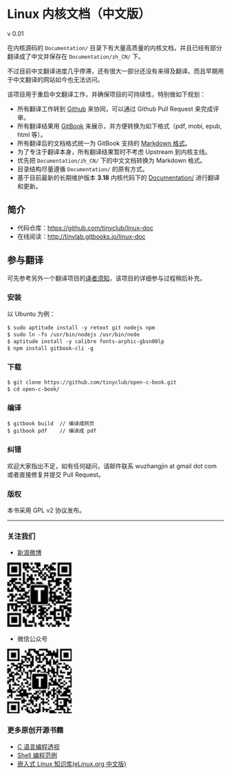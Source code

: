 
# Linux 内核文档（中文版）

v 0.01

在内核源码的 `Documentation/` 目录下有大量高质量的内核文档，并且已经有部分翻译成了中文并保存在 `Documentation/zh_CN/` 下。

不过目前中文翻译进度几乎停滞，还有很大一部分还没有来得及翻译。而且早期用于中文翻译的网站如今也无法访问。

该项目用于重启中文翻译工作，并确保项目的可持续性，特别做如下规划：

* 所有翻译工作转到 [Github](https://www.github.com) 来协同，可以通过 Github Pull Request 来完成评审。
* 所有翻译结果用 [GitBook](http://www.gitbook.com) 来展示，并方便转换为如下格式（pdf, mobi, epub, html 等）。
* 所有翻译后的文档格式统一为 GitBook 支持的 [Markdown 格式](http://help.gitbook.com/format/markdown.html)。
* 为了专注于翻译本身，所有翻译结果暂时不考虑 Upstream 到内核主线。
* 优先把 `Documentation/zh_CN/` 下的中文文档转换为 Markdown 格式。
* 目录结构尽量遵循 `Documentation/` 的原有方式。
* 基于目前最新的长期维护版本 **3.18** 内核代码下的 [Documentation/](https://git.kernel.org/cgit/linux/kernel/git/stable/linux-stable.git/tree/Documentation?id=refs/tags/v3.18.20) 进行翻译和更新。

## 简介

-   代码仓库：<https://github.com/tinyclub/linux-doc>
-   在线阅读：<http://tinylab.gitbooks.io/linux-doc>

## 参与翻译

可先参考另外一个翻译项目的[译者须知](http://tinylab.gitbooks.io/elinux/content/zh/doc/index.html#procedure)，该项目的详细参与过程稍后补充。

### 安装

以 Ubuntu 为例：

    $ sudo aptitude install -y retext git nodejs npm
    $ sudo ln -fs /usr/bin/nodejs /usr/bin/node
    $ aptitude install -y calibre fonts-arphic-gbsn00lp
    $ npm install gitbook-cli -g

### 下载

    $ git clone https://github.com/tinyclub/open-c-book.git
    $ cd open-c-book/

### 编译

    $ gitbook build  // 编译成网页
    $ gitbook pdf    // 编译成 pdf

### 纠错

欢迎大家指出不足，如有任何疑问，请邮件联系 wuzhangjin at gmail dot com 或者直接修复并提交 Pull Request。

### 版权

本书采用 GPL v2 协议发布。

<hr>

### 关注我们

-   [新浪微博](http://weibo.com/tinylaborg)

   [<img src="pic/tinylab-sina.jpg" width="150"/>](http://weibo.com/tinylaborg)

-   微信公众号

   <img src="pic/tinylab-weixin.jpg" width="150"/>


### 更多原创开源书籍

* [C 语言编程透视](http://tinylab.gitbooks.io/cbook/)
* [Shell 编程范例](http://tinylab.gitbooks.io/shellbook/)
* [嵌入式 Linux 知识库(eLinux.org 中文版)](http://tinylab.gitbooks.io/elinux/)
